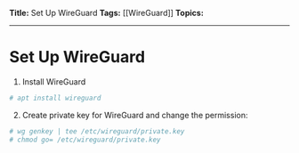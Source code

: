 **Title:** Set Up WireGuard
**Tags:** [[WireGuard]]
**Topics:** 

---

# Set Up WireGuard
1. Install WireGuard
```bash
# apt install wireguard
```

2. Create private key for WireGuard and change the permission:
```bash
# wg genkey | tee /etc/wireguard/private.key
# chmod go= /etc/wireguard/private.key
```
